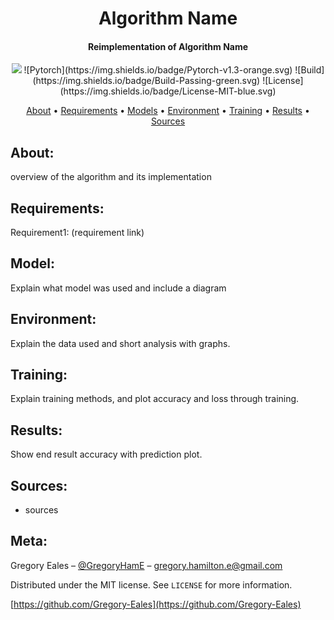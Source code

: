 <h1 align="center"> Algorithm Name </h1>

<h4 align="center"> Reimplementation of Algorithm Name </h4>

<p align="center">
<img src="https://img.shields.io/badge/Python-v3.6+-blue.svg">
![Pytorch](https://img.shields.io/badge/Pytorch-v1.3-orange.svg)
![Build](https://img.shields.io/badge/Build-Passing-green.svg)
![License](https://img.shields.io/badge/License-MIT-blue.svg)
</p>

<p align="center">
  <a href="#About">About</a> •
  <a href="#Requirements">Requirements</a> •
  <a href="#Model">Models</a> •
  <a href="#Environment">Environment</a> •
  <a href="#Training">Training</a> •
  <a href="#Results">Results</a> •
  <a href="#Sources">Sources</a>
</p>

## About:
overview of the algorithm and its implementation<br/>


## Requirements:

Requirement1: (requirement link)

## Model:

Explain what model was used and include a diagram

## Environment:

Explain the data used and short analysis with graphs.

## Training:

Explain training methods, and plot accuracy and loss through training.

## Results:

Show end result accuracy with prediction plot.

## Sources:

* sources

## Meta:

Gregory Eales – [@GregoryHamE](https://twitter.com/GregoryHamE) – gregory.hamilton.e@gmail.com

Distributed under the MIT license. See ``LICENSE`` for more information.

[https://github.com/Gregory-Eales](https://github.com/Gregory-Eales)



